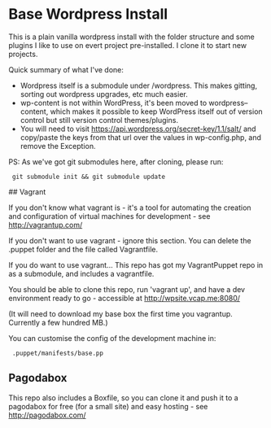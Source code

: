 # Base Wordpress Install

This is a plain vanilla wordpress install with the folder structure and some plugins I like to use on evert project pre-installed. I clone it to start new projects.

Quick summary of what I've done:

 - Wordpress itself is a submodule under /wordpress. This makes gitting, sorting out wordpress upgrades, etc much easier.
 - wp-content is not within WordPress, it's been moved to wordpress–content, which makes it possible to keep WordPress itself out of version control but still version control themes/plugins.
 - You will need to visit https://api.wordpress.org/secret-key/1.1/salt/ and copy/paste the keys from that url over the values in wp-config.php, and remove the Exception.

PS: As we've got git submodules here, after cloning, please run:

     git submodule init && git submodule update
 
## Vagrant

If you don't know what vagrant is - it's a tool for automating the creation and configuration of virtual machines for development - see http://vagrantup.com/

If you don't want to use vagrant - ignore this section. You can delete the .puppet folder and the file called Vagrantfile.

If you do want to use vagrant... This repo has got my VagrantPuppet repo in as a submodule, and includes a vagrantfile. 

You should be able to clone this repo, run 'vagrant up', and have a dev environment ready to go - accessible at http://wpsite.vcap.me:8080/

(It will need to download my base box the first time you vagrantup. Currently a few hundred MB.)

You can customise the config of the development machine in:

     .puppet/manifests/base.pp

## Pagodabox

This repo also includes a Boxfile, so you can clone it and push it to a pagodabox for free (for a small site) and easy hosting - see http://pagodabox.com/